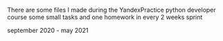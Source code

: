 There are some files I made during
the YandexPractice python developer course
some small tasks and one homework in every 2 weeks sprint

september 2020 - may 2021
